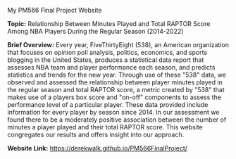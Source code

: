 My PM566 Final Project Website

**Topic:** Relationship Between Minutes Played and Total RAPTOR Score Among NBA Players During the Regular Season (2014-2022)

**Brief Overview:** Every year, FiveThirtyEight (538), an American organization that focuses on opinion poll analysis, politics, economics, and sports blogging in the United States, produces a statistical data report that assesses NBA team and player performance each season, and predicts statistics and trends for the new year. Through use of these "538" data, we observed and assessed the relationship between player minutes played in the regular season and total RAPTOR score, a metric created by "538" that makes use of a players box score and "on-off" components to assess the performance level of a particular player. These data provided include information for every player by season since 2014. In our assessment we found there to be a moderately positive association between the number of minutes a player played and their total RAPTOR score. This website congregates our results and offers insight into our approach.  


**Website Link:** https://derekwalk.github.io/PM566FinalProject/
